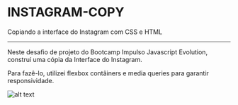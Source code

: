 # INSTAGRAM-COPY
Copiando a interface do Instagram com CSS e HTML
<hr>

Neste desafio de projeto do Bootcamp Impulso Javascript Evolution, construí uma cópia da Interface do Instagram.

Para fazê-lo, utilizei flexbox contâiners e media queries para garantir responsividade.

![alt text](https://github.com/ThatsJojo/INSTAGRAM-COPY/blob/main/gitImages/result.jpg)


